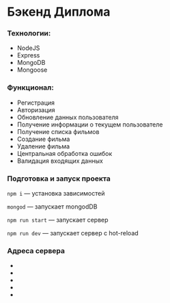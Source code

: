 # Бэкенд Диплома

### Технологии:
+ NodeJS
+ Express
+ MongoDB
+ Mongoose

### Функционал: 

+ Регистрация
+ Авторизация
+ Обновление данных пользователя
+ Получение информации о текущем пользователе
+ Получение списка фильмов
+ Создание фильма
+ Удаление фильма
+ Центральная обработка ошибок
+ Валидация входящих данных
  
### Подготовка и запуск проекта

`npm i` — установка зависимостей

`mongod` — запускает mongodDB

`npm run start` — запускает сервер

`npm run dev` — запускает сервер с hot-reload


### Адреса сервера

+ 
+ 
+ 
+ 
+ 
